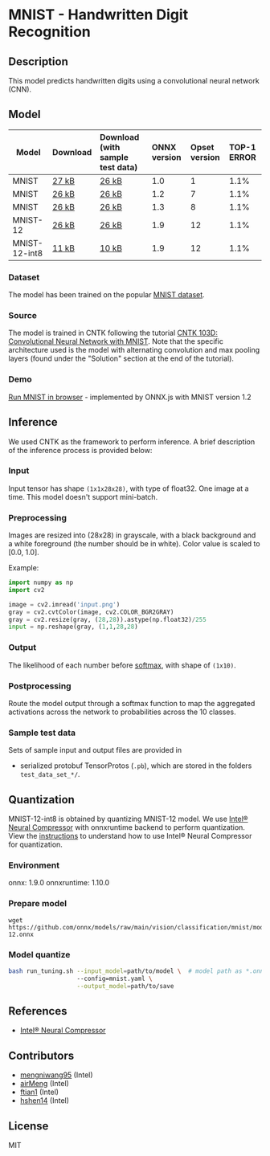 <!--- SPDX-License-Identifier: MIT -->

# MNIST - Handwritten Digit Recognition

## Description
This model predicts handwritten digits using a convolutional neural network (CNN).

## Model
|Model|Download|Download (with sample test data)| ONNX version |Opset version|TOP-1 ERROR|
|-----|:-------|:-------------------------------|:-------------|:------------|:------------|
|MNIST|[27 kB](model/mnist-1.onnx)|[26 kB](model/mnist-1.tar.gz) |1.0  |1 |1.1% |
|MNIST|[26 kB](model/mnist-7.onnx)|[26 kB](model/mnist-7.tar.gz) |1.2  |7 |1.1% |
|MNIST|[26 kB](model/mnist-8.onnx)|[26 kB](model/mnist-8.tar.gz) |1.3  |8 |1.1% |
|MNIST-12|[26 kB](model/mnist-12.onnx)|[26 kB](model/mnist-12.tar.gz) |1.9  |12 |1.1% |
|MNIST-12-int8|[11 kB](model/mnist-12-int8.onnx)|[10 kB](model/mnist-12-int8.tar.gz) |1.9  |12 |1.1% |

### Dataset
The model has been trained on the popular [MNIST dataset](http://yann.lecun.com/exdb/mnist/).

### Source
The model is trained in CNTK following the tutorial [CNTK 103D: Convolutional Neural Network with MNIST](https://github.com/Microsoft/CNTK/blob/master/Tutorials/CNTK_103D_MNIST_ConvolutionalNeuralNetwork.ipynb). Note that the specific architecture used is the model with alternating convolution and max pooling layers (found under the "Solution" section at the end of the tutorial).

### Demo
[Run MNIST in browser](https://microsoft.github.io/onnxjs-demo/#/mnist) - implemented by ONNX.js with MNIST version 1.2

## Inference
We used CNTK as the framework to perform inference. A brief description of the inference process is provided below:

### Input
Input tensor has shape `(1x1x28x28)`, with type of float32.
One image at a time. This model doesn't support mini-batch.

### Preprocessing
Images are resized into (28x28) in grayscale, with a black background and a white foreground (the number should be in white). Color value is scaled to [0.0, 1.0].

Example:
```python
import numpy as np
import cv2

image = cv2.imread('input.png')
gray = cv2.cvtColor(image, cv2.COLOR_BGR2GRAY)
gray = cv2.resize(gray, (28,28)).astype(np.float32)/255
input = np.reshape(gray, (1,1,28,28)
```

### Output
The likelihood of each number before [softmax](https://en.wikipedia.org/wiki/Softmax_function), with shape of `(1x10)`.

### Postprocessing
Route the model output through a softmax function to map the aggregated activations across the network to probabilities across the 10 classes.

### Sample test data
Sets of sample input and output files are provided in
* serialized protobuf TensorProtos (`.pb`), which are stored in the folders `test_data_set_*/`.

## Quantization
MNIST-12-int8 is obtained by quantizing MNIST-12 model. We use [Intel® Neural Compressor](https://github.com/intel/neural-compressor) with onnxruntime backend to perform quantization. View the [instructions](https://github.com/intel/neural-compressor/blob/master/examples/onnxrt/image_recognition/onnx_model_zoo/mnist/quantization/ptq/README.md) to understand how to use Intel® Neural Compressor for quantization.

### Environment
onnx: 1.9.0 
onnxruntime: 1.10.0

### Prepare model
```shell
wget https://github.com/onnx/models/raw/main/vision/classification/mnist/model/mnist-12.onnx
```

### Model quantize
```bash
bash run_tuning.sh --input_model=path/to/model \  # model path as *.onnx
                   --config=mnist.yaml \
                   --output_model=path/to/save
```

## References
* [Intel® Neural Compressor](https://github.com/intel/neural-compressor)

## Contributors
* [mengniwang95](https://github.com/mengniwang95) (Intel)
* [airMeng](https://github.com/airMeng) (Intel)
* [ftian1](https://github.com/ftian1) (Intel)
* [hshen14](https://github.com/hshen14) (Intel)

## License
MIT
